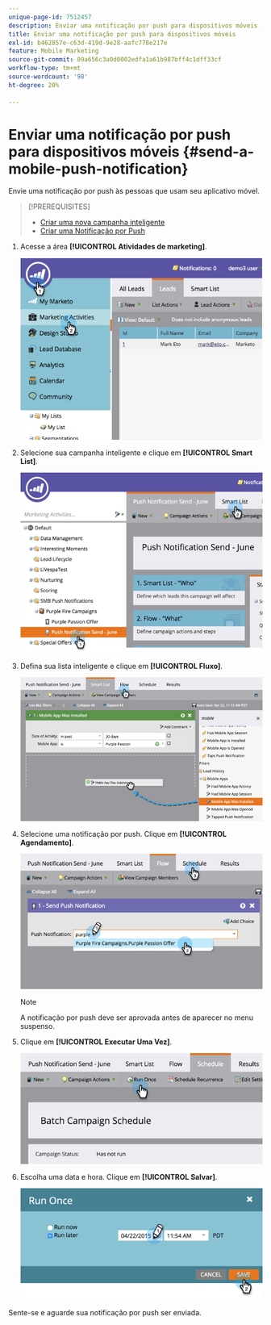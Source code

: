 ```yaml
---
unique-page-id: 7512457
description: Enviar uma notificação por push para dispositivos móveis - Documentação do Marketo - Documentação do produto
title: Enviar uma notificação por push para dispositivos móveis
exl-id: b462857e-c63d-419d-9e28-aafc778e217e
feature: Mobile Marketing
source-git-commit: 09a656c3a0d0002edfa1a61b987bff4c1dff33cf
workflow-type: tm+mt
source-wordcount: '98'
ht-degree: 20%

---
```


# Enviar uma notificação por push para dispositivos móveis {#send-a-mobile-push-notification}

Envie uma notificação por push às pessoas que usam seu aplicativo móvel.

>[!PREREQUISITES]
>
>* [Criar uma nova campanha inteligente](/help/marketo/product-docs/core-marketo-concepts/smart-campaigns/creating-a-smart-campaign/create-a-new-smart-campaign.md)
>* [Criar uma Notificação por Push](/help/marketo/product-docs/mobile-marketing/push-notifications/create-a-push-notification.md)

1. Acesse a área **[!UICONTROL Atividades de marketing]**.

   ![](assets/image2015-4-22-18-3a31-3a54.png)

1. Selecione sua campanha inteligente e clique em **[!UICONTROL Smart List]**.

   ![](assets/image2015-4-23-17-3a57-3a46.png)

1. Defina sua lista inteligente e clique em **[!UICONTROL Fluxo]**.

   ![](assets/image2015-4-22-18-3a33-3a13.png)

1. Selecione uma notificação por push. Clique em **[!UICONTROL Agendamento]**.

   ![](assets/image2015-4-22-18-3a33-3a38.png)

   >[!NOTE]
   >
   >A notificação por push deve ser aprovada antes de aparecer no menu suspenso.

1. Clique em **[!UICONTROL Executar Uma Vez]**.

   ![](assets/image2015-4-23-18-3a0-3a54.png)

1. Escolha uma data e hora. Clique em **[!UICONTROL Salvar]**.

   ![](assets/image2015-4-23-18-3a1-3a33.png)

Sente-se e aguarde sua notificação por push ser enviada.
